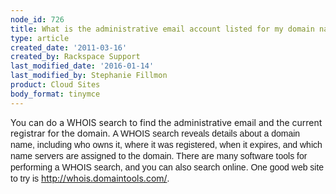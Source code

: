 ```yaml
---
node_id: 726
title: What is the administrative email account listed for my domain name?
type: article
created_date: '2011-03-16'
created_by: Rackspace Support
last_modified_date: '2016-01-14'
last_modified_by: Stephanie Fillmon
product: Cloud Sites
body_format: tinymce
---
```


You can do a WHOIS search to find the administrative email and the
current registrar for the domain. <span
style="font-family: arial; line-height: 18.2px;">A WHOIS search reveals
details about a domain name, including who owns it, where it was
registered, when it expires, and which name servers are assigned to the
domain. There are many software tools for performing a WHOIS search, and
you can also search online. One good web site to try
is </span><http://whois.domaintools.com/><span
style="font-family: arial; line-height: 18.2px;">.</span>

